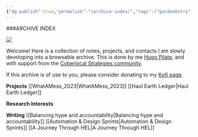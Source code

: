 ```yaml
---
{"dg-publish":true,"permalink":"/archive-index/","tags":["gardenEntry"],"noteIcon":""}
---
```


###ARCHIVE INDEX

![](https://miro.medium.com/v2/resize:fit:700/1*cOUmhg7jEI4I-LqL40AUaQ.gif)

Welcome! Here is a collection of notes, projects, and contacts I am slowly developing into a browsable archive. This is done by me [Hugo Pilate](hugopilate.com), and with support from the [Cyberlocal Strategies community](https://discord.gg/VtDufxdX).

If this archive is of use to you, please consider donating to my [Kofi page](https://ko-fi.com/U6U0G3B13).


**Projects**
[[WhatAMess_2023\|WhatAMess_2023]]
[[Haul Earth Ledger\|Haul Earth Ledger]]

**Research Interests**

**Writing**
[[Balancing hype and accountability\|Balancing hype and accountability]]
[[Automation & Design Sprints\|Automation & Design Sprints]]
[[A Journey Through HEL\|A Journey Through HEL]]